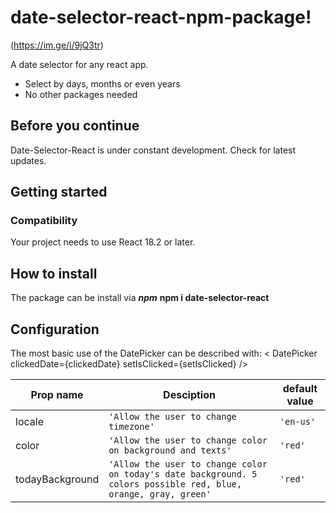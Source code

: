 # date-selector-react-npm-package!

(https://im.ge/i/9jQ3tr)

A date selector for any react app.

- Select by days, months or even years
- No other packages needed

## Before you continue

Date-Selector-React is under constant development. Check for latest updates.

## Getting started

### Compatibility

Your project needs to use React 18.2 or later.

## How to install

The package can be install via **_npm_**
**npm i date-selector-react**

## Configuration

The most basic use of the DatePicker can be described with:
< DatePicker clickedDate={clickedDate} setIsClicked={setIsClicked} />

| Prop name       | Desciption                                                                                                      | default value |
| --------------- | --------------------------------------------------------------------------------------------------------------- | ------------- |
| locale          | `'Allow the user to change timezone'`                                                                           | `'en-us'`     |
| color           | `'Allow the user to change color on background and texts'`                                                      | `'red'`       |
| todayBackground | `'Allow the user to change color on today's date background. 5 colors possible red, blue, orange, gray, green'` | `'red'`       |

